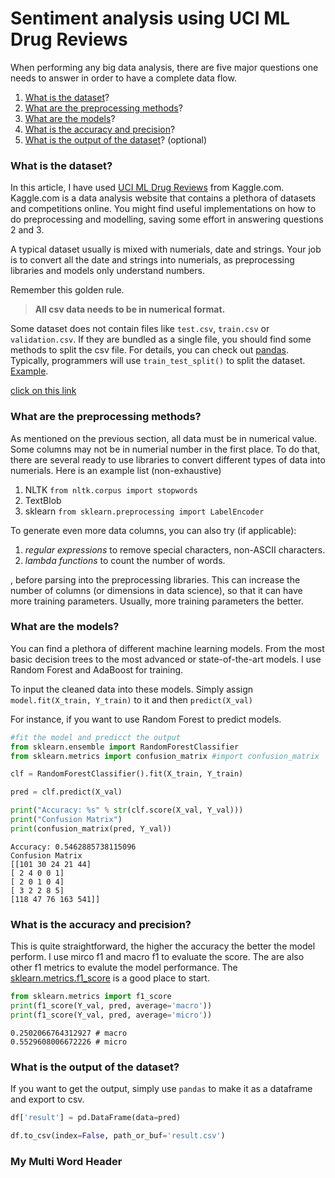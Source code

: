 # Sentiment analysis using UCI ML Drug Reviews 

When performing any big data analysis, there are five major questions one needs to answer in order to have a complete data flow.
1. [What is the dataset](#what-is-the-dataset)?
2. [What are the preprocessing methods](#what-are-the-preprocessing-methods)?
3. [What are the models](#what-are-the-models)?
4. [What is the accuracy and precision](#what-is-the-accuracy-and-precision)?
5. [What is the output of the dataset](#what-is-the-output-of-the-dataset)? (optional) 

### What is the dataset?

In this article, I have used [UCI ML Drug Reviews](https://www.kaggle.com/datasets/jessicali9530/kuc-hackathon-winter-2018) from Kaggle.com. Kaggle.com is a data analysis website that contains a plethora of datasets and competitions online. You might find useful implementations on how to do preprocessing and modelling, saving some effort in answering questions 2 and 3.

A typical dataset usually is mixed with numerials, date and strings. Your job is to convert all the date and strings into numerials, as preprocessing libraries and models only understand numbers.

Remember this golden rule.

> **All csv data needs to be in numerical format.**


Some dataset does not contain files like `test.csv`, `train.csv` or `validation.csv`. If they are bundled as a single file, you should find some methods to split the csv file. For details, you can check out [pandas](https://pandas.pydata.org/). Typically, programmers will use `train_test_split()` to split the dataset. [Example](https://www.geeksforgeeks.org/how-to-split-a-dataset-into-train-and-test-sets-using-python/).

[click on this link](#my-multi-word-header)


### What are the preprocessing methods?

As mentioned on the previous section, all data must be in numerical value. Some columns may not be in numerial number in the first place. To do that, there are several ready to use libraries to convert different types of data into numerials. Here is an example list (non-exhaustive)

1. NLTK `from nltk.corpus import stopwords`
2. TextBlob
3. sklearn `from sklearn.preprocessing import LabelEncoder`

To generate even more data columns, you can also try (if applicable):
1. _regular expressions_ to remove special characters, non-ASCII characters. 
2. _lambda functions_ to count the number of words.

, before parsing into the preprocessing libraries. This can increase the number of columns (or dimensions in data science), so that it can have more training parameters. Usually, more training parameters the better.

### What are the models?
You can find a plethora of different machine learning models. From the most basic decision trees to the most advanced or state-of-the-art models. I use Random Forest and AdaBoost for training.

To input the cleaned data into these models. Simply assign `model.fit(X_train, Y_train)` to it and then `predict(X_val)`

For instance, if you want to use Random Forest to predict models.
```python
#fit the model and predicct the output
from sklearn.ensemble import RandomForestClassifier
from sklearn.metrics import confusion_matrix #import confusion_matrix

clf = RandomForestClassifier().fit(X_train, Y_train)

pred = clf.predict(X_val)

print("Accuracy: %s" % str(clf.score(X_val, Y_val)))
print("Confusion Matrix")
print(confusion_matrix(pred, Y_val))
```
```
Accuracy: 0.5462885738115096 
Confusion Matrix 
[[101 30 24 21 44]
[ 2 4 0 0 1]
[ 2 0 1 0 4]
[ 3 2 2 8 5]
[118 47 76 163 541]]
```


### What is the accuracy and precision?

This is quite straightforward, the higher the accuracy the better the model perform. I use mirco f1 and macro f1 to evaluate the score.
The are also other f1 metrics to evalute the model performance. The [sklearn.metrics.f1_score](https://scikit-learn.org/stable/modules/generated/sklearn.metrics.f1_score.html) is a good place to start.

```python
from sklearn.metrics import f1_score
print(f1_score(Y_val, pred, average='macro'))
print(f1_score(Y_val, pred, average='micro'))
```

```
0.2502066764312927 # macro
0.5529608006672226 # micro
```


### What is the output of the dataset?
If you want to get the output, simply use `pandas` to make it as a dataframe and export to csv.

```python
df['result'] = pd.DataFrame(data=pred)

df.to_csv(index=False, path_or_buf='result.csv')
```

























### My Multi Word Header